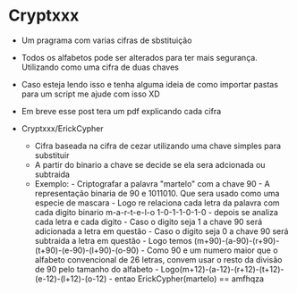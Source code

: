 # Cryptxxx
- Um pragrama com varias cifras de sbstituição
- Todos os alfabetos pode ser alterados para ter mais segurança. Utilizando como uma cifra de duas chaves
- Caso esteja lendo isso e tenha alguma ideia de como importar pastas para um script me ajude com isso XD
- Em breve esse post tera um pdf explicando cada cifra

- Cryptxxx/ErickCypher
    - Cifra baseada na cifra de cezar utilizando uma chave simples para substituir
    - A partir do binario a chave se decide se ela sera adcionada ou subtraida
    - Exemplo:
            - Criptografar a palavra "martelo" com a chave 90
            - A representação binaria de 90 e 1011010. Que sera usado como uma especie de mascara
            - Logo re relaciona cada letra da palavra com cada digito binario
                    m-a-r-t-e-l-o
                    1-0-1-1-0-1-0
            - depois se analiza cada letra e cada digito
            - Caso o digito seja 1 a chave 90 será adicionada a letra em questão
            - Caso o digito seja 0 a chave 90 será subtraida a letra em questão
            - Logo temos (m+90)-(a-90)-(r+90)-(t+90)-(e-90)-(l+90)-(o-90)
            - Como 90 e um numero maior que o alfabeto convencional de 26 letras, convem usar o resto da divisão de 90 pelo tamanho do alfabeto
            - Logo(m+12)-(a-12)-(r+12)-(t+12)-(e-12)-(l+12)-(o-12)
            - entao ErickCypher(martelo) == amfhqza

